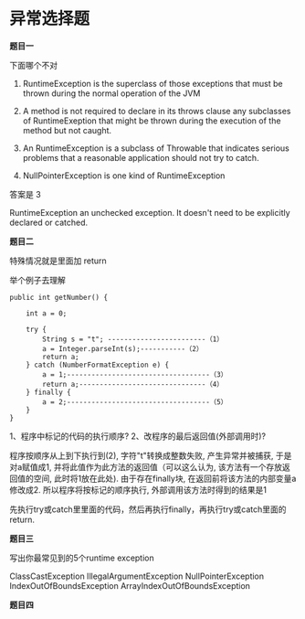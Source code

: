 # 异常选择题

**题目一**

下面哪个不对

1. RuntimeException is the superclass of those exceptions that must be thrown during the normal operation of the JVM

2. A method is not required to declare in its throws clause any subclasses of RuntimeExeption that might be thrown during the execution of the method but not caught.

3. An RuntimeException is a subclass of Throwable that indicates serious problems that a reasonable application should not try to catch.

4. NullPointerException is one kind of RuntimeException

答案是 3

RuntimeException an unchecked exception. It doesn't need to be explicitly declared or catched.

**题目二**

特殊情况就是里面加 return

举个例子去理解

    public int getNumber() {

        int a = 0;

        try {
            String s = "t"; ------------------------（1）
            a = Integer.parseInt(s);-----------（2）
            return a;
        } catch (NumberFormatException e) {
            a = 1;-----------------------------------（3）
            return a;-------------------------------（4）
        } finally {
            a = 2;-----------------------------------（5）
        }
    }

1、程序中标记的代码的执行顺序?
2、改程序的最后返回值(外部调用时)?

程序按顺序从上到下执行到(2),
字符"t"转换成整数失败,
产生异常并被捕获,
于是对a赋值成1,
并将此值作为此方法的返回值（可以这么认为,
该方法有一个存放返回值的空间,
此时将1放在此处).
由于存在finally块,
在返回前将该方法的内部变量a修改成2.
所以程序将按标记的顺序执行,
外部调用该方法时得到的结果是1

先执行try或catch里里面的代码，然后再执行finally，再执行try或catch里面的return.

**题目三**

写出你最常见到的5个runtime exception

ClassCastException
IllegalArgumentException
NullPointerException
IndexOutOfBoundsException
ArrayIndexOutOfBoundsException

**题目四**
